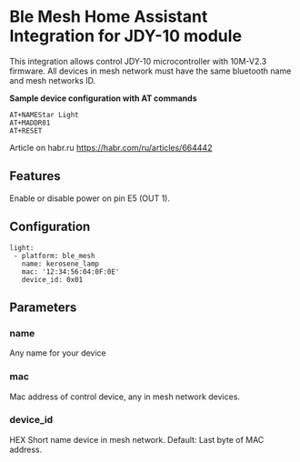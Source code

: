 # Ble Mesh Home Assistant Integration for JDY-10 module

This integration allows control JDY-10 microcontroller with 10M-V2.3 firmware. All devices in mesh network must have the same bluetooth name and mesh networks ID.

**Sample device configuration with AT commands**

    AT+NAMEStar Light 
    AT+MADDR01
    AT+RESET

Article on habr.ru https://habr.com/ru/articles/664442

## Features

Enable or disable power on pin E5 (OUT 1).

## Configuration

    light:
     - platform: ble_mesh
       name: kerosene_lamp
       mac: '12:34:56:04:0F:0E'
       device_id: 0x01

## Parameters

### name
Any name for your device

### mac
Mac address of control device, any in mesh network devices. 

### device_id
HEX Short name device in mesh network. Default: Last byte of MAC address.


